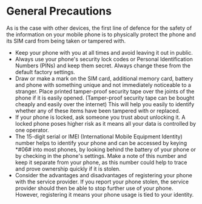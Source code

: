 [Title]: # (General Precautions)
[Order]: # (5)

# General Precautions

As is the case with other devices, the first line of defence for the safety of the information on your mobile phone is to physically protect the phone and its SIM card from being taken or tampered with.

*   Keep your phone with you at all times and avoid leaving it out in public.
*   Always use your phone's security lock codes or Personal Identification Numbers (PINs) and keep them secret. Always change these from the default factory settings.
*   Draw or make a mark on the SIM card, additional memory card, battery and phone with something unique and not immediately noticeable to a stranger. Place printed tamper-proof security tape over the joints of the phone if it is easily opened. (Tamper-proof security tape can be bought cheaply and easily over the internet) This will help you easily to identify whether any of these items have been tampered with or replaced.
*   If your phone is locked, ask someone you trust about unlocking it. A locked phone poses higher risk as it means all your data is controlled by one operator.
*   The 15-digit serial or IMEI (International Mobile Equipment Identity) number helps to identify your phone and can be accessed by keying *#06# into most phones, by looking behind the battery of your phone or by checking in the phone's settings. Make a note of this number and keep it separate from your phone, as this number could help to trace and prove ownership quickly if it is stolen.
*   Consider the advantages and disadvantages of registering your phone with the service provider. If you report your phone stolen, the service provider should then be able to stop further use of your phone. However, registering it means your phone usage is tied to your identity.